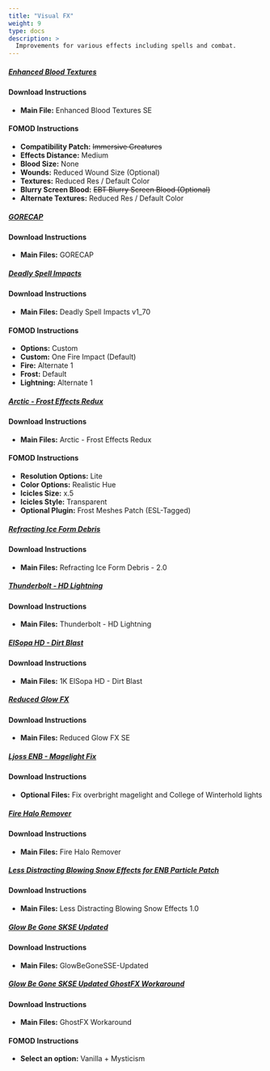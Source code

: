 ```yaml
---
title: "Visual FX"
weight: 9
type: docs
description: >
  Improvements for various effects including spells and combat.
---
```


##### [Enhanced Blood Textures](https://www.nexusmods.com/skyrimspecialedition/mods/2357?tab=files)

#### Download Instructions

* **Main File:** Enhanced Blood Textures SE

#### FOMOD Instructions

- **Compatibility Patch:** ~~Immersive Creatures~~
- **Effects Distance:** Medium
- **Blood Size:** None
- **Wounds:** Reduced Wound Size (Optional)
- **Textures:** Reduced Res / Default Color
- **Blurry Screen Blood:** ~~EBT Blurry Screen Blood (Optional)~~
- **Alternate Textures:** Reduced Res / Default Color

##### [GORECAP](https://www.nexusmods.com/skyrimspecialedition/mods/16440?tab=files)

#### Download Instructions

* **Main Files:** GORECAP

##### [Deadly Spell Impacts](https://www.nexusmods.com/skyrimspecialedition/mods/12939?tab=files)

#### Download Instructions

* **Main Files:** Deadly Spell Impacts v1_70

#### FOMOD Instructions

* **Options:** Custom
* **Custom:** One Fire Impact (Default)
* **Fire:** Alternate 1
* **Frost:** Default
* **Lightning:** Alternate 1

##### [Arctic - Frost Effects Redux](https://www.nexusmods.com/skyrimspecialedition/mods/29817?tab=files)

#### Download Instructions

* **Main Files:** Arctic - Frost Effects Redux

#### FOMOD Instructions

* **Resolution Options:** Lite
* **Color Options:** Realistic Hue
* **Icicles Size:** x.5
* **Icicles Style:** Transparent
* **Optional Plugin:** Frost Meshes Patch (ESL-Tagged)

##### [Refracting Ice Form Debris](https://www.nexusmods.com/skyrimspecialedition/mods/18384?tab=files)

#### Download Instructions

* **Main Files:** Refracting Ice Form Debris - 2.0

##### [Thunderbolt - HD Lightning](https://www.nexusmods.com/skyrimspecialedition/mods/46024?tab=files)

#### Download Instructions

* **Main Files:** Thunderbolt - HD Lightning

##### [ElSopa HD - Dirt Blast](https://www.nexusmods.com/skyrimspecialedition/mods/22342?tab=files)

#### Download Instructions

* **Main Files:** 1K ElSopa HD - Dirt Blast

##### [Reduced Glow FX](https://www.nexusmods.com/skyrimspecialedition/mods/20691?tab=files)

#### Download Instructions

* **Main Files:** Reduced Glow FX SE

##### [Ljoss ENB - Magelight Fix](https://www.nexusmods.com/skyrimspecialedition/mods/30971?tab=files)

#### Download Instructions

* **Optional Files:** Fix overbright magelight and College of Winterhold lights

##### [Fire Halo Remover](https://www.nexusmods.com/skyrimspecialedition/mods/28381?tab=files)

#### Download Instructions

* **Main Files:** Fire Halo Remover

##### [Less Distracting Blowing Snow Effects for ENB Particle Patch](https://www.nexusmods.com/skyrimspecialedition/mods/36198?tab=files)

#### Download Instructions

* **Main Files:** Less Distracting Blowing Snow Effects 1.0

##### [Glow Be Gone SKSE Updated](https://www.nexusmods.com/skyrimspecialedition/mods/34148?tab=files)

#### Download Instructions

- **Main Files:** GlowBeGoneSSE-Updated

##### [Glow Be Gone SKSE Updated GhostFX Workaround](https://www.nexusmods.com/skyrimspecialedition/mods/36112/?tab=files)

#### Download Instructions

- **Main Files:** GhostFX Workaround

#### FOMOD Instructions

- **Select an option:** Vanilla + Mysticism